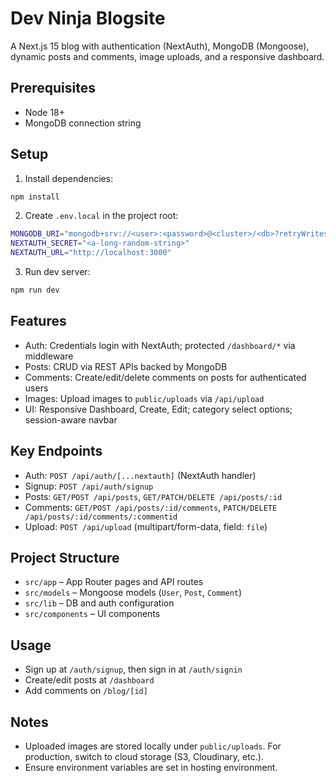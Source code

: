 # Dev Ninja Blogsite

A Next.js 15 blog with authentication (NextAuth), MongoDB (Mongoose), dynamic posts and comments, image uploads, and a responsive dashboard.

## Prerequisites
- Node 18+
- MongoDB connection string

## Setup
1. Install dependencies:
```bash
npm install
```
2. Create `.env.local` in the project root:
```bash
MONGODB_URI="mongodb+srv://<user>:<password>@<cluster>/<db>?retryWrites=true&w=majority"
NEXTAUTH_SECRET="<a-long-random-string>"
NEXTAUTH_URL="http://localhost:3000"
```
3. Run dev server:
```bash
npm run dev
```

## Features
- Auth: Credentials login with NextAuth; protected `/dashboard/*` via middleware
- Posts: CRUD via REST APIs backed by MongoDB
- Comments: Create/edit/delete comments on posts for authenticated users
- Images: Upload images to `public/uploads` via `/api/upload`
- UI: Responsive Dashboard, Create, Edit; category select options; session-aware navbar

## Key Endpoints
- Auth: `POST /api/auth/[...nextauth]` (NextAuth handler)
- Signup: `POST /api/auth/signup`
- Posts: `GET/POST /api/posts`, `GET/PATCH/DELETE /api/posts/:id`
- Comments: `GET/POST /api/posts/:id/comments`, `PATCH/DELETE /api/posts/:id/comments/:commentid`
- Upload: `POST /api/upload` (multipart/form-data, field: `file`)

## Project Structure
- `src/app` – App Router pages and API routes
- `src/models` – Mongoose models (`User`, `Post`, `Comment`)
- `src/lib` – DB and auth configuration
- `src/components` – UI components

## Usage
- Sign up at `/auth/signup`, then sign in at `/auth/signin`
- Create/edit posts at `/dashboard`
- Add comments on `/blog/[id]`

## Notes
- Uploaded images are stored locally under `public/uploads`. For production, switch to cloud storage (S3, Cloudinary, etc.).
- Ensure environment variables are set in hosting environment.
